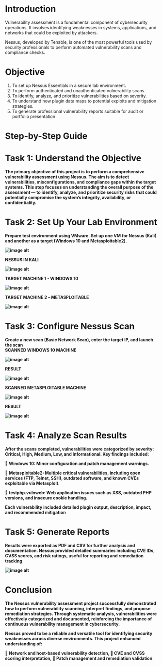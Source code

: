# Introduction


Vulnerability assessment is a fundamental component of cybersecurity operations. It involves
identifying weaknesses in systems, applications, and networks that could be exploited by
attackers.

Nessus, developed by Tenable, is one of the most powerful tools used by security professionals
to perform automated vulnerability scans and compliance checks.


# Objective


1. To set up Nessus Essentials in a secure lab environment.
2. To perform authenticated and unauthenticated vulnerability scans.
3. To identify, analyze, and prioritize vulnerabilities based on severity.
4. To understand how plugin data maps to potential exploits and mitigation strategies.
5. To generate professional vulnerability reports suitable for audit or portfolio presentation



# Step-by-Step Guide

# Task 1: Understand the Objective
<summary><b>The primary objective of this project is to perform a comprehensive vulnerability assessment
using Nessus. The aim is to detect vulnerabilities, misconfigurations, and compliance
gaps within the target systems. This step focuses on understanding the overall purpose of the
assessment — to identify, analyze, and prioritize security risks that could potentially
compromise the system’s integrity, availability, or confidentiality.  




# Task 2: Set Up Your Lab Environment 
<summary><b>Prepare test environment using VMware. Set up one VM for Nessus (Kali) and another as a target
(Windows 10 and Metasploitable2).</b></summary>


![image alt](https://github.com/hostzubair/Nessus/blob/d91e2fc93cd9f6d68351f97dd2f0c3f1cc9c5288/Image/Screenshot%20(71).png)

<summary><b>NESSUS IN KALI</b></summary>   

![image alt](https://github.com/hostzubair/Nessus/blob/d91e2fc93cd9f6d68351f97dd2f0c3f1cc9c5288/Image/Screenshot%20(47).png)

<summary><b>TARGET MACHINE 1 - WINDOWS 10</b></summary>   

![image alt](https://github.com/hostzubair/Nessus/blob/d91e2fc93cd9f6d68351f97dd2f0c3f1cc9c5288/Image/Screenshot%20(45).png)

<summary><b>TARGET MACHINE 2 – METASPLOITABLE</b></summary>   

![image alt](https://github.com/hostzubair/Nessus/blob/d91e2fc93cd9f6d68351f97dd2f0c3f1cc9c5288/Image/Screenshot%20(46).png)


# Task 3: Configure Nessus Scan 
<summary><b>Create a new scan (Basic Network Scan), enter the target IP, and launch the scan</b></summary>

<summary><b>SCANNED WINDOWS 10 MACHINE</b></summary>


![image alt](https://github.com/hostzubair/Nessus/blob/d91e2fc93cd9f6d68351f97dd2f0c3f1cc9c5288/Image/Screenshot%20(48).png)

<summary><b>RESULT</b></summary>


![image alt](https://github.com/hostzubair/Nessus/blob/d91e2fc93cd9f6d68351f97dd2f0c3f1cc9c5288/Image/Screenshot%20(51).png)

<summary><b>SCANNED METASPLOITABLE MACHINE</b></summary>


![image alt](https://github.com/hostzubair/Nessus/blob/d91e2fc93cd9f6d68351f97dd2f0c3f1cc9c5288/Image/Screenshot%20(49).png)

<summary><b>RESULT</b></summary>


![image alt](https://github.com/hostzubair/Nessus/blob/d91e2fc93cd9f6d68351f97dd2f0c3f1cc9c5288/Image/Screenshot%20(52).png)


# Task 4: Analyze Scan Results
<summary><b>After the scans completed, vulnerabilities were categorized by severity: Critical, High,
Medium, Low, and Informational.
Key findings included:      
   


 Windows 10: Minor configuration and patch management warnings.   


 Metasploitable2: Multiple critical vulnerabilities, including open services (FTP, Telnet,
SSH), outdated software, and known CVEs exploitable via Metasploit.   




 testphp.vulnweb: Web application issues such as XSS, outdated PHP versions, and insecure
cookie handling.


Each vulnerability included detailed plugin output, description, impact, and recommended
mitigation</b></summary>



# Task 5: Generate Reports 


<summary><b>Results were exported as PDF and CSV for further analysis and documentation. Nessus provided
detailed summaries including CVE IDs, CVSS scores, and risk ratings, useful for reporting and
remediation tracking</b></summary>    

 


![image alt](https://github.com/hostzubair/Nessus/blob/d91e2fc93cd9f6d68351f97dd2f0c3f1cc9c5288/Image/Screenshot%20(54).png)

# Conclusion 


The Nessus vulnerability assessment project successfully demonstrated how to perform
vulnerability scanning, interpret findings, and propose remediation strategies.
Through systematic analysis, vulnerabilities were effectively categorized and documented,
reinforcing the importance of continuous vulnerability management in cybersecurity.


Nessus proved to be a reliable and versatile tool for identifying security weaknesses across
diverse environments.
This project enhanced understanding of:


 Network and host-based vulnerability detection,
 CVE and CVSS scoring interpretation,
 Patch management and remediation validation




